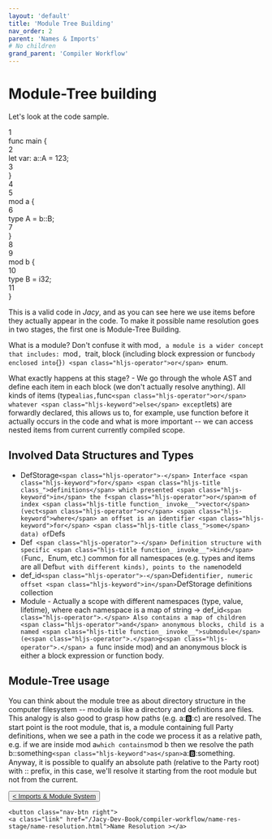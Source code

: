 ```yaml
---
layout: 'default'
title: 'Module Tree Building'
nav_order: 2
parent: 'Names & Imports'
# No children
grand_parent: 'Compiler Workflow'
---
```


# Module-Tree building

Let's look at the code sample.

<div class="code-fence highlight-jc hljs">
            <div class="line-num" data-line-num="1">1</div><div class="line"><span class="hljs-keyword">func</span> <span class="hljs-title function_">main</span> {</div><div class="line-num" data-line-num="2">2</div><div class="line">    <span class="hljs-keyword">let</span> <span class="hljs-variable">var</span>: a::A <span class="hljs-operator">=</span> <span class="hljs-number">123</span>;</div><div class="line-num" data-line-num="3">3</div><div class="line">}</div><div class="line-num" data-line-num="4">4</div><div class="line"></div><div class="line-num" data-line-num="5">5</div><div class="line"><span class="hljs-keyword">mod</span> a {</div><div class="line-num" data-line-num="6">6</div><div class="line">    <span class="hljs-keyword">type</span> <span class="hljs-title class_">A</span> <span class="hljs-operator">=</span> b::B;</div><div class="line-num" data-line-num="7">7</div><div class="line">}</div><div class="line-num" data-line-num="8">8</div><div class="line"></div><div class="line-num" data-line-num="9">9</div><div class="line"><span class="hljs-keyword">mod</span> b {</div><div class="line-num" data-line-num="10">10</div><div class="line">    <span class="hljs-keyword">type</span> <span class="hljs-title class_">B</span> <span class="hljs-operator">=</span> <span class="hljs-type">i32</span>;</div><div class="line-num" data-line-num="11">11</div><div class="line">}</div>
        </div>

This is a valid code in _Jacy_, and as you can see here we use items before they actually appear in the code. To make it
possible name resolution goes in two stages, the first one is Module-Tree Building.

What is a module? Don't confuse it with <span class="inline-code highlight-jc hljs"><span class="hljs-keyword">mod</span>`, a module is a wider concept that includes: `<span class="hljs-keyword">mod</span>`, `<span class="hljs-keyword">trait</span></span>, block
(including block expression or <span class="inline-code highlight-jc hljs"><span class="hljs-keyword">func</span>` body enclosed into `{}`) <span class="hljs-operator">or</span> `<span class="hljs-keyword">enum</span></span>.

What exactly happens at this stage? - We go through the whole AST and define each item in each block (we don't actually
resolve anything). All kinds of items (<span class="inline-code highlight-jc hljs"><span class="hljs-keyword">type</span>` alias, `<span class="hljs-keyword">func</span>` <span class="hljs-operator">or</span> whatever <span class="hljs-keyword">else</span> except `<span class="hljs-keyword">let</span></span>s) are forwardly declared, this
allows us to, for example, use function before it actually occurs in the code and what is more important -- we can
access nested items from current currently compiled scope.

## Involved Data Structures and Types

* <span class="inline-code highlight-jc hljs">DefSt<span class="hljs-operator">or</span>age` <span class="hljs-operator">-</span> Interface <span class="hljs-keyword">for</span> <span class="hljs-title class_">definitions</span> which presented <span class="hljs-keyword">in</span> the f<span class="hljs-operator">or</span>m of index <span class="hljs-title function_ invoke__">vector</span> (vect<span class="hljs-operator">or</span> <span class="hljs-keyword">where</span> an offset is an identifier <span class="hljs-keyword">for</span> <span class="hljs-title class_">some</span> data) of `Def</span>s
* <span class="inline-code highlight-jc hljs">Def` <span class="hljs-operator">-</span> Definition structure with specific <span class="hljs-title function_ invoke__">kind</span> (`Func`, `Enum</span>, etc.) common for all namespaces (e.g. types and items
  are all <span class="inline-code highlight-jc hljs">Def` but with different kinds), points to the name `nodeId</span>
* <span class="inline-code highlight-jc hljs">def_id` <span class="hljs-operator">-</span> `Def` identifier, numeric offset <span class="hljs-keyword">in</span> `DefSt<span class="hljs-operator">or</span>age</span> definitions collection
* <span class="inline-code highlight-jc hljs">Module</span> - Actually a scope with different namespaces (type, value, lifetime), where each namespace is a map of
  <span class="inline-code highlight-jc hljs">string <span class="hljs-operator">-</span><span class="hljs-operator">&gt;</span> def_id`<span class="hljs-operator">.</span> Also contains a map of children <span class="hljs-operator">and</span> anonymous blocks, child is a named <span class="hljs-title function_ invoke__">submodule</span> (e<span class="hljs-operator">.</span>g<span class="hljs-operator">.</span> a `<span class="hljs-keyword">func</span></span>
  inside <span class="inline-code highlight-jc hljs"><span class="hljs-keyword">mod</span></span>) and an anonymous block is either a block expression or function body.

## Module-Tree usage

You can think about the module tree as about directory structure in the computer filesystem -- module is like a
directory and definitions are files. This analogy is also good to grasp how paths (e.g. <span class="inline-code highlight-jc hljs">a::b::c</span>) are resolved. The
start point is the root module, that is, a module containing full Party definitions, when we see a path in the code we
process it as a relative path, e.g. if we are inside <span class="inline-code highlight-jc hljs"><span class="hljs-keyword">mod</span> a` which contains `<span class="hljs-keyword">mod</span> b</span> then we resolve the path
<span class="inline-code highlight-jc hljs">b::something` <span class="hljs-keyword">as</span> `a::b::something</span>. Anyway, it is possible to qualify an absolute path (relative to the Party root)
with <span class="inline-code highlight-jc hljs"><span class="hljs-operator">::</span></span> prefix, in this case, we'll resolve it starting from the root module but not from the current.
<div class="nav-btn-block">
    <button class="nav-btn left">
    <a class="link" href="/Jacy-Dev-Book/compiler-workflow/name-res-stage/importation-&-module-system.html">< Imports & Module System</a>
</button>

    <button class="nav-btn right">
    <a class="link" href="/Jacy-Dev-Book/compiler-workflow/name-res-stage/name-resolution.html">Name Resolution ></a>
</button>

</div>
